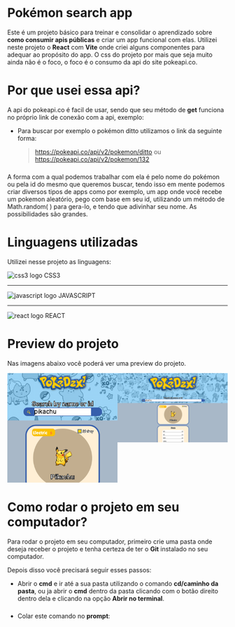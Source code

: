 # Pokémon search app

Este é um projeto básico para treinar e consolidar o aprendizado sobre **como consumir apis públicas** e criar um app funcional com elas. Utilizei neste projeto o **React** com **Vite** onde criei alguns componentes para adequar ao propósito do app.
O css do projeto por mais que seja muito ainda não é o foco, o foco é o consumo da api do site pokeapi.co.

# Por que usei essa api?

A api do pokeapi.co é facil de usar, sendo que seu método de **get** funciona no próprio link de conexão com a api, exemplo:

- Para buscar por exemplo o pokémon ditto utilizamos o link da seguinte forma:
  > https://pokeapi.co/api/v2/pokemon/ditto
  > ou
  > https://pokeapi.co/api/v2/pokemon/132

###

A forma com a qual podemos trabalhar com ela é pelo nome do pokémon ou pela id do mesmo que queremos buscar, tendo isso em mente podemos criar diversos tipos de apps como por exemplo, um app onde você recebe um pokemon aleatório, pego com base em seu id, utilizando um método de Math.random( ) para gera-lo, e tendo que adivinhar seu nome. As possibilidades são grandes.

###

# Linguagens utilizadas

Utilizei nesse projeto as linguagens:

<div align="left">
    <div>
        <img src="https://skillicons.dev/icons?i=css" height="40" alt="css3     logo"  />
        CSS3
    </div>
    <hr>
    <div>
        <img src="https://cdn.jsdelivr.net/gh/devicons/devicon/icons/javascript/javascript-original.svg" height="40" alt="javascript logo"  />
        JAVASCRIPT
    </div>
    <hr>
    <div>
        <img src="https://cdn.jsdelivr.net/gh/devicons/devicon/icons/react/react-original.svg" height="40" alt="react logo"  />
        REACT
    </div>
</div>

###

# Preview do projeto

Nas imagens abaixo você poderá ver uma preview do projeto.

<div style="display: flex;">
    <img src="./public/images/preview-1.png" alt="preview 1 do app" style="width: 50%;">
    <img src="./public/images/preview-2.png" alt="preview 2 do app"style="width: 50%; height: 50%;">
</div>
 
###

# Como rodar o projeto em seu computador?

Para rodar o projeto em seu computador, primeiro crie uma pasta onde deseja receber o projeto e tenha certeza de ter o **Git** instalado no seu computador.

Depois disso você precisará seguir esses passos:

- Abrir o **cmd** e ir até a sua pasta utilizando o comando **cd/caminho da pasta**, ou ja abrir o **cmd** dentro da pasta clicando com o botão direito dentro dela e clicando na opção **Abrir no terminal**.

###

- Colar este comando no **prompt**:
  >
